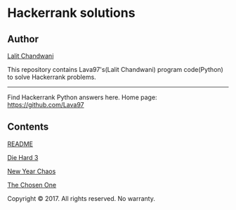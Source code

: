 # Hackerrank solutions

## Author
[Lalit Chandwani](https://www.linkedin.com/in/lalit-chandwani-5971a7140?lipi=urn%3Ali%3Apage%3Ad_flagship3_profile_view_base%3B4TWVxihMR1GldMXdzGuOLw%3D%3D)

This repository contains Lava97's(Lalit Chandwani) program code(Python) to solve Hackerrank problems.

---
Find Hackerrank Python answers here.
Home page: https://github.com/Lava97

## Contents
[README](https://github.com/Lava97/Hackerrank/blob/master/README.md)

[Die Hard 3](https://github.com/Lava97/Hackerrank/blob/master/Die%20Hard%203.py)

[New Year Chaos](https://github.com/Lava97/Hackerrank/blob/master/New%20Year%20Chaos.py)

[The Chosen One](https://github.com/Lava97/Hackerrank/blob/master/The%20Chosen%20One.py)

Copyright © 2017. All rights reserved. No warranty.

